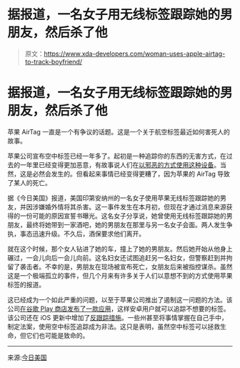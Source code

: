 # 据报道，一名女子用无线标签跟踪她的男朋友，然后杀了他

> 原文：<https://www.xda-developers.com/woman-uses-apple-airtag-to-track-boyfriend/>

# 据报道，一名女子用无线标签跟踪她的男朋友，然后杀了他

苹果 AirTag 一直是一个有争议的话题。这是一个关于航空标签最近如何害死人的故事。

苹果公司宣布空中标签已经一年多了。起初是一种追踪你的东西的无害方式，在过去的一年里已经变得更加恶意，有故事说人们在[以邪恶的方式使用这种设备](https://www.xda-developers.com/airtags-misused-stalk-people/)。当然，这是必然会发生的。但看起来事情已经变得更糟了，因为苹果的 AirTag 导致了某人的死亡。

据《今日美国》报道，美国印第安纳州的一名女子使用苹果无线标签跟踪她的男友，并因涉嫌婚外情将其杀害。这一事件发生在本月初，但现在才通过消息来源获得的一份可能的原因宣誓书曝光。这名女子分享说，她曾使用无线标签跟踪她的男朋友，最终将她带到一家酒吧，她的男朋友在那里与另一名女子会面。两人发生争执，事态迅速升级。不久后，酒保要求他们离开。

就在这个时候，那个女人钻进了她的车，撞上了她的男朋友。然后她开始从他身上碾过，一会儿向后一会儿向前。这名妇女还试图追赶另一名妇女，但警察赶到并拘留了袭击者。不幸的是，男朋友在现场被宣布死亡，女朋友后来被指控谋杀。虽然这是一个极端孤立的事件，但几个月来有许多关于人们以意想不到的方式使用苹果标签的报道。

这已经成为一个如此严重的问题，以至于苹果公司推出了遏制这一问题的方法。该公司[在谷歌 Play 商店发布了一款应用](https://www.xda-developers.com/apple-tracker-detect-android/)，这样安卓用户就可以追踪不想要的标签。该公司还在 iOS 更新中增加了[反跟踪措施](https://www.xda-developers.com/ios-15-4-anti-stalking-notifications-airtags/)。一些州甚至将事情掌握在自己手中，制定法案，使用空中标签追踪成为非法。这只是表明，虽然空中标签可以拯救生命，但它们也可能是致命的。

* * *

来源:[今日美国](https://www.usatoday.com/story/news/nation/2022/06/15/woman-airtag-track-boyfriend-death/7632348001/)